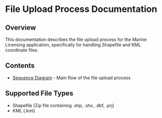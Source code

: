 # File Upload Process Documentation

## Overview

This documentation describes the file upload process for the Marine Licensing application, specifically for handling Shapefile and KML coordinate files.

## Contents

- [Sequence Diagram](sequence-diagram.png) - Main flow of the file upload process

## Supported File Types

- Shapefile (Zip file containing .shp, .shx, .dbf, .prj)
- KML (.kml)
